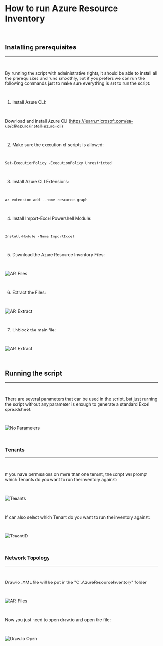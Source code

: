 # How to run Azure Resource Inventory

<br/>

## Installing prerequisites
---------------------

<br/>

By running the script with administrative rights, it should be able to install all the prerequisites and runs smoothly, but if you prefers we can run the following commands just to make sure everything is set to run the script:

<br/>

1) Install Azure CLI:

<br/>

Download and install Azure CLI (https://learn.microsoft.com/en-us/cli/azure/install-azure-cli)

<br/>

2) Make sure the execution of scripts is allowed:

<br/>

```
Set-ExecutionPolicy -ExecutionPolicy Unrestricted
```

<br/>

3) Install Azure CLI Extensions:

<br/>

```
az extension add --name resource-graph
```

<br/>

4) Install Import-Excel Powershell Module:

<br/>

```
Install-Module -Name ImportExcel
```

<br/>

5) Download the Azure Resource Inventory Files:

<br/>

![ARI Files](images/Download.png)

<br/>

6) Extract the Files:

<br/>

![ARI Extract](images/Extract.png)

<br/>

7) Unblock the main file:

<br/>

![ARI Extract](images/Unblock.png)

<br/>

## Running the script
---------------------

<br/>

There are several parameters that can be used in the script, but just running the script without any parameter is enough to generate a standard Excel spreadsheet.

<br/>

![No Parameters](images/DefaultARI.png)

<br/>

### Tenants
---------------------

<br/>

If you have permissions on more than one tenant, the script will prompt which Tenants do you want to run the inventory against:

<br/>

![Tenants](images/multitenant.png)

<br/>

If can also select which Tenant do you want to run the inventory against:

<br/>

![TenantID](images/tenantID.png)

<br/>

### Network Topology
---------------------

<br/>


Draw.io .XML file will be put in the "C:\AzureResourceInventory" folder:

<br/>

![ARI Files](images/ARIFiles.png)

<br/>

Now you just need to open draw.io and open the file:

<br/>

![Draw.Io Open](images/drawioopen.png)

<br/>